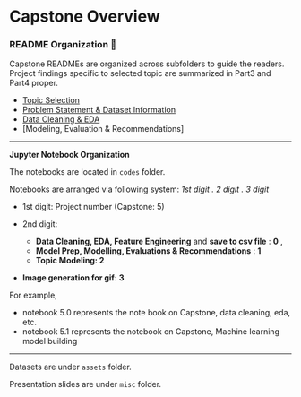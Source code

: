 # Capstone Overview

### R​E​A​D​ME Organization :book:

Capstone READMEs are organized across subfolders to guide the readers. Project findings specific to selected topic are summarized in Part3 and Part4 proper.

- [Topic Selection](https://github.com/AngShengJun/dsicapstone/tree/master/p01_topic_selection) 
- [Problem Statement & Dataset Information](https://github.com/AngShengJun/dsicapstone/tree/master/p02_probstat_data)
- [Data Cleaning & EDA](https://github.com/AngShengJun/dsicapstone/tree/master/p03_dataclean_eda)
- [Modeling, Evaluation & Recommendations]

---

**Jupyter Notebook Organization**

The notebooks are located in `codes` folder. 

Notebooks are arranged via following system: *1st digit . 2 digit . 3 digit*

- 1st digit: Project number (Capstone: 5)

- 2nd digit: 

  - **Data Cleaning, EDA, Feature Engineering** and **save to csv file** : **0** , 
  - **Model Prep, Modelling, Evaluations & Recommendations** : **1**
  - **Topic Modeling: 2**
- **Image generation for gif: 3**
  

  
For example,
  
  - notebook 5.0 represents the note book on Capstone, data cleaning, eda, etc.
  - notebook 5.1 represents the notebook on Capstone, Machine learning model building

------

Datasets are under `assets` folder.

Presentation slides are under `misc` folder.